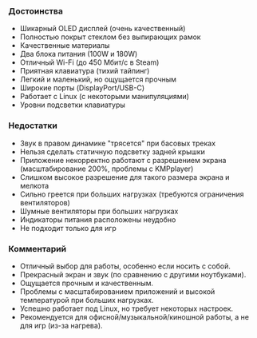 ### **Достоинства**

*   Шикарный OLED дисплей (очень качественный)
*   Полностью покрыт стеклом без выпирающих рамок
*   Качественные материалы
*   Два блока питания (100W и 180W)
*   Отличный Wi-Fi (до 450 Мбит/с в Steam)
*   Приятная клавиатура (тихий тайпинг)
*   Легкий и маленький, но ощущается прочным
*   Широкие порты (DisplayPort/USB-C)
*   Работает с Linux (с некоторыми манипуляциями)
*   Уровни подсветки клавиатуры

### **Недостатки**

*   Звук в правом динамике "трясется" при басовых треках
*   Нельзя сделать статичную подсветку задней крышки
*   Приложение некорректно работают с разрешением экрана (масштабирование 200%, проблемы с KMPplayer)
*   Слишком высокое разрешение для такого размера экрана и мелкота
*   Сильно греется при больших нагрузках (требуются ограничения вентиляторов)
*   Шумные вентиляторы при больших нагрузках
*   Индикаторы питания расположены неудобно
*   Не подходит только для игр

### **Комментарий**

*   Отличный выбор для работы, особенно если носить с собой.
*   Прекрасный экран и звук (по сравнению с другими ноутбуками).
*   Ощущается прочным и качественным.
*   Проблемы с масштабированием приложений и высокой температурой при больших нагрузках.
*   Успешно работает под Linux, но требует некоторых настроек.
*   Рекомендуется для офисной/музыкальной/киношной работы, а не для игр (из-за нагрева).